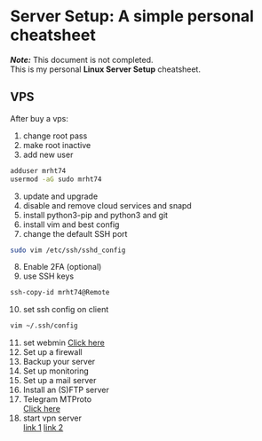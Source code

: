 # Server Setup: A simple personal cheatsheet

_**Note:**_ This document is not completed.  
This is my personal **Linux Server Setup** cheatsheet.

## VPS

After buy a vps:

1. change root pass 
2. make root inactive
3. add new user
``` bash
adduser mrht74
usermod -aG sudo mrht74
```
3. update and upgrade
4. disable and remove cloud services and snapd
5. install python3-pip and python3 and git
6. install vim and best config
7. change the default SSH port
``` bash
sudo vim /etc/ssh/sshd_config
```
8. Enable 2FA (optional)
9. use SSH keys 
``` bash
ssh-copy-id mrht74@Remote
```
10. set ssh config on client
``` bash
vim ~/.ssh/config 			
```
11. set webmin [Click here](www.webmin.com)
12. Set up a firewall
13. Backup your server
14. Set up monitoring
15. Set up a mail server
16. Install an (S)FTP server
17. Telegram MTProto  
 [Click here](https://github.com/TelegramMessenger/MTProxy)
18. start vpn server    
  [link 1](https://www.digitalocean.com/community/tutorials/how-to-set-up-an-openvpn-server-on-ubuntu-16-04)
  [link 2](https://www.linuxbabe.com/ubuntu/openconnect-vpn-server-ocserv-ubuntu-16-04-17-10-lets-encrypt)

